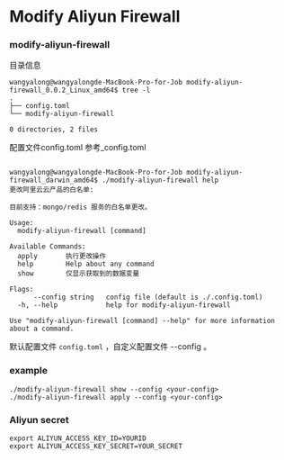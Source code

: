 

# Modify Aliyun Firewall

### modify-aliyun-firewall
目录信息


```shell script
wangyalong@wangyalongde-MacBook-Pro-for-Job modify-aliyun-firewall_0.0.2_Linux_amd64$ tree -l
.
├── config.toml
└── modify-aliyun-firewall

0 directories, 2 files

```

配置文件config.toml  参考_config.toml
```shell script

wangyalong@wangyalongde-MacBook-Pro-for-Job modify-aliyun-firewall_darwin_amd64$ ./modify-aliyun-firewall help
更改阿里云云产品的白名单:

目前支持：mongo/redis 服务的白名单更改。

Usage:
  modify-aliyun-firewall [command]

Available Commands:
  apply       执行更改操作
  help        Help about any command
  show        仅显示获取到的数据变量

Flags:
      --config string   config file (default is ./.config.toml)
  -h, --help            help for modify-aliyun-firewall

Use "modify-aliyun-firewall [command] --help" for more information about a command.
```
默认配置文件 `config.toml` ，自定义配置文件 --config <your-config>。

### example 
```shell script
./modify-aliyun-firewall show --config <your-config>
./modify-aliyun-firewall apply --config <your-config>
```



### Aliyun secret
```shell
export ALIYUN_ACCESS_KEY_ID=YOURID
export ALIYUN_ACCESS_KEY_SECRET=YOUR_SECRET
```

